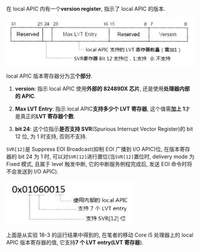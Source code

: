 在 local APIC 内有一个**version register**, 指示了 local APIC 的版本.

![config](./images/36.png)

local APIC 版本寄存器分为**三个部分**.

1) **version**: 指示 local APIC 使用**外部的 82489DX 芯片**, 还是使用**处理器内部的 APIC**.

2) **Max LVT Entry**: 指示 local APIC**支持多少个 LVT 寄存器**, 这个值需**加上 1**才是真正的**LVT 寄存器个数**.

3) **bit 24**: 这个位指示**是否支持 SVR**(Spurious Interrupt Vector Register)的 bit 12 位, 为 1 时支持, 否则不支持.

`SVR[12]`是 Suppress EOI Broadcast(抑制 EOI 广播到 I/O APIC)位, 在版本寄存器的 bit 24 为 1 时, 可以对`SVR[12]`进行置位(当`SVR[12]`置位时, delivery mode 为 Fixed 模式, 且属于 level 触发中断, 它的中断服务例程完成后, 发送 EOI 命令时将不会发送到 I/O APIC).

![config](./images/37.png)

上面是从实验 18-3 的运行结果中得到的, 在笔者的移动 Core i5 处理器上的 local APIC 版本寄存器的值, 它支持**7 个 LVT entry(LVT 寄存器**).